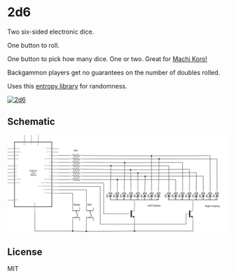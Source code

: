 # 2d6

Two six-sided electronic dice.

One button to roll.

One button to pick how many dice. One or two. Great for [Machi Koro!](https://boardgamegeek.com/boardgame/143884/machi-koro)

Backgammon players get no guarantees on the number of doubles rolled.

Uses this [entropy library](https://sites.google.com/site/astudyofentropy/project-definition/timer-jitter-entropy-sources/entropy-library) for randomness.

[![2d6](https://img.youtube.com/vi/-Plp8w_dVro/0.jpg)](http://www.youtube.com/watch?v=-Plp8w_dVro "Video Title")

## Schematic

![Schematic](2d6_schem.svg "Schematic")

## License

MIT
